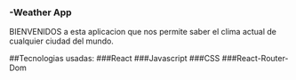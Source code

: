 ### -Weather App

BIENVENIDOS a esta aplicacion que nos permite saber el clima actual de cualquier ciudad del mundo.

##Tecnologias usadas:
###React
###Javascript
###CSS
###React-Router-Dom